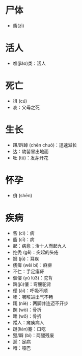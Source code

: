 # 尸体
* 胔(zì)
# 活人
* 噍(jiào)类：活人
# 死亡
* 徂 (cú)
* 哀：父母之死
# 生长
* 踸/趻踔 (chěn chuō)：迅速滋长
* 达：幼苗冒出地面
* 吐 (tǔ)：发芽开花
# 怀孕
* 㑗 (shēn)
# 疾病
* 呰 (cì)：病
* 啙 (cī)：病
* 起：病愈；治十人而起九人
* 扢秃 (gē)：突起的头疮
* 挶 (jū)：耳疾
* 痿痺 (wěi bì)：麻痹
* 不仁：手足痿痺
* 傴僂 (yǔ lü3)：驼背
* 踽(jǔ)僂：弯腰驼背
* 僾 (ài)：呼吸不顺
* 哇：咽喉进出气不畅
* 踂 (niè)：两脚并连迈不开步
* 踠 (wò)：骨折
* 踒 (wō)：骨折
* 踒人：瘫痪病人
* 蹥(lián)蹇：口吃
* 躄/躃 (bì)：两腿残废
* 遞：足病
* 喑：哑巴